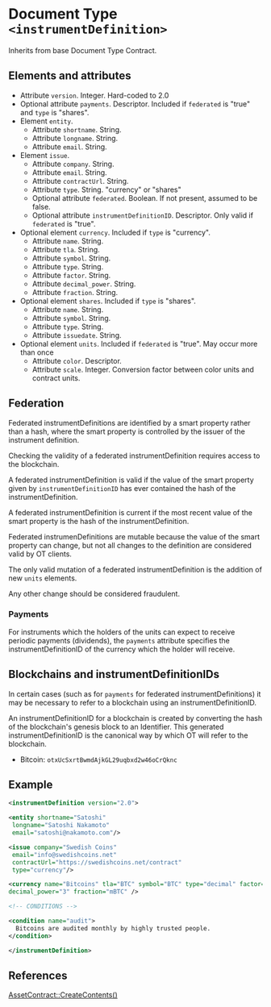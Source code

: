# Document Type `<instrumentDefinition>`

Inherits from base Document Type Contract.

## Elements and attributes

* Attribute `version`. Integer. Hard-coded to 2.0
* Optional attribute `payments`. Descriptor. Included if `federated` is
"true" and `type` is "shares".
* Element `entity`.
    * Attribute `shortname`. String.
    * Attribute `longname`. String.
    * Attribute `email`. String.
* Element `issue`.
    * Attribute `company`. String.
    * Attribute `email`. String.
    * Attribute `contractUrl`. String.
    * Attribute `type`. String. "currency" or "shares"
    * Optional attribute `federated`. Boolean. If not present, assumed
    to be false.
    * Optional attribute `instrumentDefinitionID`. Descriptor. Only
    valid if `federated` is "true".
* Optional element `currency`. Included if `type` is "currency".
    * Attribute `name`. String.
    * Attribute `tla`. String.
    * Attribute `symbol`. String.
    * Attribute `type`. String.
    * Attribute `factor`. String.
    * Attribute `decimal_power`. String.
    * Attribute `fraction`. String.
* Optional element `shares`. Included if `type` is "shares".
    * Attribute `name`. String.
    * Attribute `symbol`. String.
    * Attribute `type`. String.
    * Attribute `issuedate`. String.
* Optional element `units`. Included if `federated` is "true". May occur
more than once
    * Attribute `color`. Descriptor.
    * Attribute `scale`. Integer.  Conversion factor between color
    units and contract units.

## Federation

Federated instrumentDefinitions are identified by a smart property
rather than a hash, where the smart property is controlled by the
issuer of the instrument definition.

Checking the validity of a federated instrumentDefinition requires
access to the blockchain.

A federated instrumentDefinition is valid if the value of the smart
property given by `instrumentDefinitionID` has ever contained the hash
of the instrumentDefinition.

A federated instrumentDefinition is current if the most recent value of
the smart property is the hash of the instrumentDefinition.

Federated instrumenDefinitions are mutable because the value of the
smart property can change, but not all changes to the definition are
considered valid by OT clients.

The only valid mutation of a federated instrumentDefinition is the
addition of new `units` elements.

Any other change should be considered fraudulent.

### Payments

For instruments which the holders of the units can expect to receive
periodic payments (dividends), the `payments` attribute specifies the
instrumentDefinitionID of the currency which the holder will receive.

## Blockchains and instrumentDefinitionIDs

In certain cases (such as for `payments` for federated
instrumentDefinitions) it may be necessary to refer to a blockchain
using an instrumentDefinitionID.

An instrumentDefinitionID for a blockchain is created by converting the
hash of the blockchain's genesis block to an Identifier. This generated
instrumentDefinitionID is the canonical way by which OT will refer to
the blockchain.

* Bitcoin: `otxUcSxrtBwmdAjkGL29uqbxd2w46oCrQknc`

## Example

```xml
<instrumentDefinition version="2.0">

<entity shortname="Satoshi"
 longname="Satoshi Nakamoto"
 email="satoshi@nakamoto.com"/>

<issue company="Swedish Coins"
 email="info@swedishcoins.net"
 contractUrl="https://swedishcoins.net/contract"
 type="currency"/>

<currency name="Bitcoins" tla="BTC" symbol="BTC" type="decimal" factor="1000"
decimal_power="3" fraction="mBTC" />

<!-- CONDITIONS -->

<condition name="audit">
  Bitcoins are audited monthly by highly trusted people.
</condition>

</instrumentDefinition>
```

## References

[AssetContract::CreateContents()](https://github.com/Open-Transactions/opentxs/blob/be111238c0feb569462b2e710e7570c00aa3d8db/src/core/AssetContract.cpp#L776)
